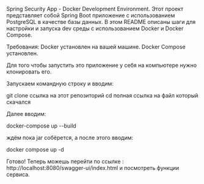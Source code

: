 Spring Security App - Docker Development Environment.
Этот проект представляет собой Spring Boot приложение с использованием PostgreSQL в качестве базы данных. В этом README описаны шаги для настройки и запуска dev среды с использованием Docker и Docker Compose.

Требования:
Docker установлен на вашей машине.
Docker Compose установлен.

Для того чтобы запустить это приложение у себя на компьютере нужно клонировать его.

Запускаем командную строку и вводим:

git clone ссылка на этот репозиторий
cd полная ссылка на файл который скачался

Далее вводим:

docker-compose up --build

ждём пока jar собёрется, а после этого вводим: 

docker compose up -d

Готово!
Теперь можешь перейти по ссылке :  http://localhost:8080/swagger-ui/index.html и посмотреть функции сервиса.

